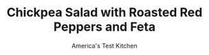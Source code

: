 ---
layout: ../../layouts/MarkdownPostLayout.astro
title: Chickpea Salad with Roasted Red Peppers and Feta
author: America's Test Kitchen
pubDate: 2023-03-15
description: "With a few extra ingredients and a simple technique, you can transform a humble can of chickpeas into a bright and lively salad."
image_url: https://res.cloudinary.com/hksqkdlah/image/upload/ar_1:1,c_fill,dpr_2.0,f_auto,fl_lossy.progressive.strip_profile,g_faces:auto,q_auto:low,w_344/23196_sfs-5-easy-chickpea-salad-with-roasted-red-pepper-feta-1-1
tags: ["Side Dishes","Vegetables","Vegetarian","Salads"]
calories: 1897
protein: 18
carbohydrates: 51
fats: 
fiber: 14
ingredients: ["2 (15-ounce) cans, chickpeas, rinsed","1/4 cup, extra-virgin olive oil","2 tablespoons, lemon juice",", Salt and pepper","Pinch, cayenne pepper","1/2 cup chopped, jarred roasted red peppers","2 ounces, feta cheese, crumbled (1/2 cup)","1/4 cup, chopped fresh parsley"]
serves: 4
time: "15 minutes, plus 30 minutes marinating"
instructions: ["Microwave chickpeas in medium bowl until hot, about 1 minute 30 seconds. Stir in oil, lemon juice, 3/4 teaspoon salt, 1/2 teaspoon pepper, and cayenne and let sit for 30 minutes.","Add peppers, feta, and parsley and toss to combine. Season with salt and pepper to taste. Serve."]
nutrition: ["347 mg Potassium","251 mg Phosphorus","199 mg Calcium","2 mg Iron","64 mg Magnesium","697 mg Sodium","1 mg Zinc","23 g Fat","11 g Monounsaturated","3 g Polyunsaturated","37 mg Vitamin C","16 mg Cholesterol","5 g Saturated","14 g Fiber","118 µg Folate (food)","10 g Sugars","79 µg Vitamin K","178 g Water","51 g Carbs","118 µg Folate equivalent (total)","18 g Protein","2 mg Vitamin E","67 µg Vitamin A","474 kcal Energy","1897 calories"]
notes: "The test kitchen prefers Pastene Chick Peas."
---